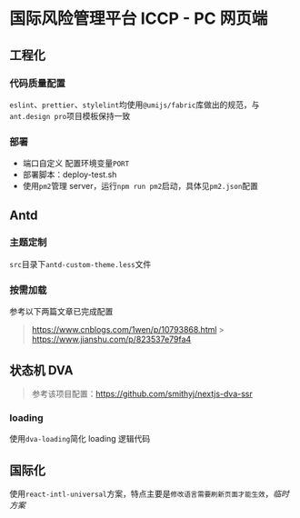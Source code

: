 # 国际风险管理平台 ICCP - PC 网页端

## 工程化

### 代码质量配置

`eslint`、`prettier`、`stylelint`均使用`@umijs/fabric`库做出的规范，与`ant.design pro`项目模板保持一致

### 部署

- 端口自定义 配置环境变量`PORT`
- 部署脚本：deploy-test.sh
- 使用`pm2`管理 server，运行`npm run pm2`启动，具体见`pm2.json`配置

## Antd

### 主题定制

`src`目录下`antd-custom-theme.less`文件

### 按需加载

参考以下两篇文章已完成配置

> https://www.cnblogs.com/1wen/p/10793868.html > https://www.jianshu.com/p/823537e79fa4

## 状态机 DVA

> 参考该项目配置：https://github.com/smithyj/nextjs-dva-ssr

### loading

使用`dva-loading`简化 loading 逻辑代码

## 国际化

使用`react-intl-universal`方案，特点主要是`修改语言需要刷新页面才能生效`，_临时方案_
